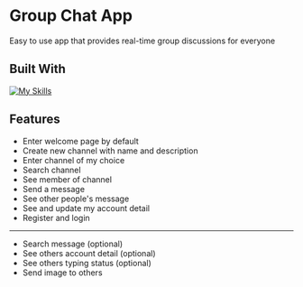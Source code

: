 # Group Chat App

Easy to use app that provides real-time group discussions for everyone

## Built With
[![My Skills](https://skillicons.dev/icons?i=html,tailwind,ts,react,vite,vercel,express,postgres,socketio,&perline=10)](https://skillicons.dev)

## Features

- Enter welcome page by default
- Create new channel with name and description
- Enter channel of my choice
- Search channel
- See member of channel
- Send a message
- See other people's message
- See and update my account detail
- Register and login

---

- Search message (optional)
- See others account detail (optional)
- See others typing status (optional)
- Send image to others
